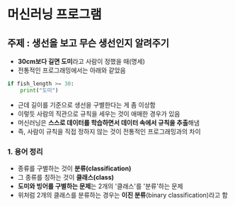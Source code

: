 # 머신러닝 프로그램
## 주제 : 생선을 보고 무슨 생선인지 알려주기
- **30cm보다 길면 도미**라고 사람이 정했을 때(명세)
- 전통적인 프로그래밍에서는 아래와 같았음
```python
if fish_length >= 30:
    print("도미")
```
- 근데 길이를 기준으로 생선을 구별한다는 게 좀 이상함
- 이렇듯 사람의 직관으로 규칙을 세우는 것이 애매한 경우가 있음
- 머신러닝은 **스스로 데이터를 학습하면서 데이터 속에서 규칙을 추출**해냄
- 즉, 사람이 규칙을 직접 정하지 않는 것이 전통적인 프로그래밍과의 차이

### 1. 용어 정리
- 종류를 구별하는 것이 **분류(classification)**
- 그 종류를 칭하는 것이 **클래스(class)**
- **도미와 빙어를 구별하는 문제**는 2개의 '클래스'를 '분류'하는 문제
- 위처럼 2개의 클래스를 분류하는 경우는 **이진 분류**(binary classification)라고 함

